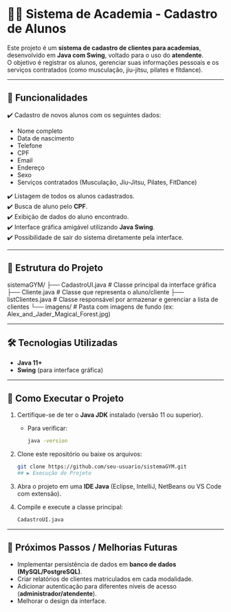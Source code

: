 # 🏋️‍♂️ Sistema de Academia - Cadastro de Alunos  

Este projeto é um **sistema de cadastro de clientes para academias**, desenvolvido em **Java com Swing**, voltado para o uso do **atendente**.  
O objetivo é registrar os alunos, gerenciar suas informações pessoais e os serviços contratados (como musculação, jiu-jitsu, pilates e fitdance).  

---

## 📌 Funcionalidades  

✔️ Cadastro de novos alunos com os seguintes dados:  
- Nome completo  
- Data de nascimento  
- Telefone  
- CPF  
- Email  
- Endereço  
- Sexo  
- Serviços contratados (Musculação, Jiu-Jitsu, Pilates, FitDance)  

✔️ Listagem de todos os alunos cadastrados.  
✔️ Busca de aluno pelo **CPF**.  
✔️ Exibição de dados do aluno encontrado.  
✔️ Interface gráfica amigável utilizando **Java Swing**.  
✔️ Possibilidade de sair do sistema diretamente pela interface.  

---

## 📂 Estrutura do Projeto  

sistemaGYM/
├── CadastroUI.java       # Classe principal da interface gráfica
├── Cliente.java          # Classe que representa o aluno/cliente
├── listClientes.java     # Classe responsável por armazenar e gerenciar a lista de clientes
└── imagens/              # Pasta com imagens de fundo (ex: Alex_and_Jader_Magical_Forest.jpg)

---

## 🛠️ Tecnologias Utilizadas  

- **Java 11+**  
- **Swing** (para interface gráfica)  

---

## 🚀 Como Executar o Projeto  

1. Certifique-se de ter o **Java JDK** instalado (versão 11 ou superior).  
   - Para verificar:  
     ```bash
     java -version
     ```

2. Clone este repositório ou baixe os arquivos:  
   ```bash
   git clone https://github.com/seu-usuario/sistemaGYM.git
   ## ▶️ Execução do Projeto  

3. Abra o projeto em uma **IDE Java** (Eclipse, IntelliJ, NetBeans ou VS Code com extensão).  

4. Compile e execute a classe principal:  

   ```bash
   CadastroUI.java
   
---

## 📖 Próximos Passos / Melhorias Futuras  

- Implementar persistência de dados em **banco de dados (MySQL/PostgreSQL)**.  
- Criar relatórios de clientes matriculados em cada modalidade.  
- Adicionar autenticação para diferentes níveis de acesso (**administrador/atendente**).  
- Melhorar o design da interface.  

